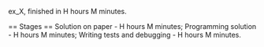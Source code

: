ex_X, finished in H hours M minutes.

== Stages ==
Solution on paper - H hours M minutes;
Programming solution - H hours M minutes;
Writing tests and debugging - H hours M minutes.
